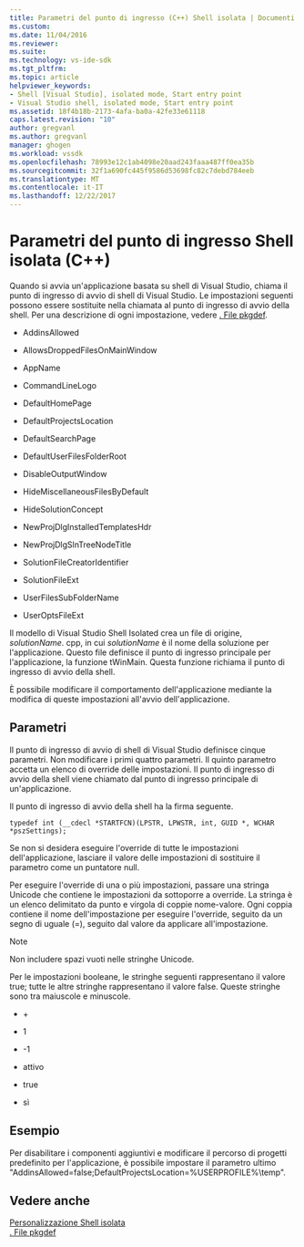 ```yaml
---
title: Parametri del punto di ingresso (C++) Shell isolata | Documenti Microsoft
ms.custom: 
ms.date: 11/04/2016
ms.reviewer: 
ms.suite: 
ms.technology: vs-ide-sdk
ms.tgt_pltfrm: 
ms.topic: article
helpviewer_keywords:
- Shell [Visual Studio], isolated mode, Start entry point
- Visual Studio shell, isolated mode, Start entry point
ms.assetid: 18f4b18b-2173-4afa-ba0a-42fe33e61118
caps.latest.revision: "10"
author: gregvanl
ms.author: gregvanl
manager: ghogen
ms.workload: vssdk
ms.openlocfilehash: 78993e12c1ab4098e20aad243faaa487ff0ea35b
ms.sourcegitcommit: 32f1a690fc445f9586d53698fc82c7debd784eeb
ms.translationtype: MT
ms.contentlocale: it-IT
ms.lasthandoff: 12/22/2017
---
```

# <a name="isolated-shell-entry-point-parameters-c"></a>Parametri del punto di ingresso Shell isolata (C++)
Quando si avvia un'applicazione basata su shell di Visual Studio, chiama il punto di ingresso di avvio di shell di Visual Studio. Le impostazioni seguenti possono essere sostituite nella chiamata al punto di ingresso di avvio della shell. Per una descrizione di ogni impostazione, vedere [. File pkgdef](modifying-the-isolated-shell-by-using-the-dot-pkgdef-file.md).  
  
-   AddinsAllowed  
  
-   AllowsDroppedFilesOnMainWindow  
  
-   AppName  
  
-   CommandLineLogo  
  
-   DefaultHomePage  
  
-   DefaultProjectsLocation  
  
-   DefaultSearchPage  
  
-   DefaultUserFilesFolderRoot  
  
-   DisableOutputWindow  
  
-   HideMiscellaneousFilesByDefault  
  
-   HideSolutionConcept  
  
-   NewProjDlgInstalledTemplatesHdr  
  
-   NewProjDlgSlnTreeNodeTitle  
  
-   SolutionFileCreatorIdentifier  
  
-   SolutionFileExt  
  
-   UserFilesSubFolderName  
  
-   UserOptsFileExt  
  
 Il modello di Visual Studio Shell Isolated crea un file di origine, *solutionName*. cpp, in cui *solutionName* è il nome della soluzione per l'applicazione. Questo file definisce il punto di ingresso principale per l'applicazione, la funzione tWinMain. Questa funzione richiama il punto di ingresso di avvio della shell.  
  
 È possibile modificare il comportamento dell'applicazione mediante la modifica di queste impostazioni all'avvio dell'applicazione.  
  
## <a name="parameters"></a>Parametri  
 Il punto di ingresso di avvio di shell di Visual Studio definisce cinque parametri. Non modificare i primi quattro parametri. Il quinto parametro accetta un elenco di override delle impostazioni. Il punto di ingresso di avvio della shell viene chiamato dal punto di ingresso principale di un'applicazione.  
  
 Il punto di ingresso di avvio della shell ha la firma seguente.  
  
```  
typedef int (__cdecl *STARTFCN)(LPSTR, LPWSTR, int, GUID *, WCHAR *pszSettings);  
```  
  
 Se non si desidera eseguire l'override di tutte le impostazioni dell'applicazione, lasciare il valore delle impostazioni di sostituire il parametro come un puntatore null.  
  
 Per eseguire l'override di una o più impostazioni, passare una stringa Unicode che contiene le impostazioni da sottoporre a override. La stringa è un elenco delimitato da punto e virgola di coppie nome-valore. Ogni coppia contiene il nome dell'impostazione per eseguire l'override, seguito da un segno di uguale (=), seguito dal valore da applicare all'impostazione.  
  
> [!NOTE]
>  Non includere spazi vuoti nelle stringhe Unicode.  
  
 Per le impostazioni booleane, le stringhe seguenti rappresentano il valore true; tutte le altre stringhe rappresentano il valore false. Queste stringhe sono tra maiuscole e minuscole.  
  
-   \+  
  
-   1  
  
-   -1  
  
-   attivo  
  
-   true  
  
-   sì  
  
## <a name="example"></a>Esempio  
 Per disabilitare i componenti aggiuntivi e modificare il percorso di progetti predefinito per l'applicazione, è possibile impostare il parametro ultimo "AddinsAllowed=false;DefaultProjectsLocation=%USERPROFILE%\temp".  
  
## <a name="see-also"></a>Vedere anche  
 [Personalizzazione Shell isolata](customizing-the-isolated-shell.md)   
 [. File pkgdef](modifying-the-isolated-shell-by-using-the-dot-pkgdef-file.md)